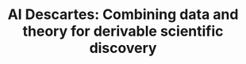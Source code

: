 ---
title: "AI Descartes: Combining data and theory for derivable scientific discovery"
authors: "Cornelio, C., Dash, S., Austel, V., **Josephson, T. R.**, Goncalves, J., Clarkson, K., Megiddo, N., Khadir, B.E. and Horesh, L."
pub_date: '2023-04-12'
journal: 'Nature'
arXiv Preprint: '2109.01634'
doi: www.nature.com/articles/s41467-023-37236-y
image: '/static/img/pub/2021_descartes.png'
pdf: '/static/pdf/publications/cornelio_2023.pdf'
github: IBM/AI-Descartes
links:
- name: "IBM Article"
  url: "https://research.ibm.com/blog/ai-descartes-scientific-discovery"

- name: "Radio Interview at CBC Quirks & Quarks"
  url: "https://www.cbc.ca/radio/quirks/artificial-intelligence-ai-scientist-1.6811085"

---